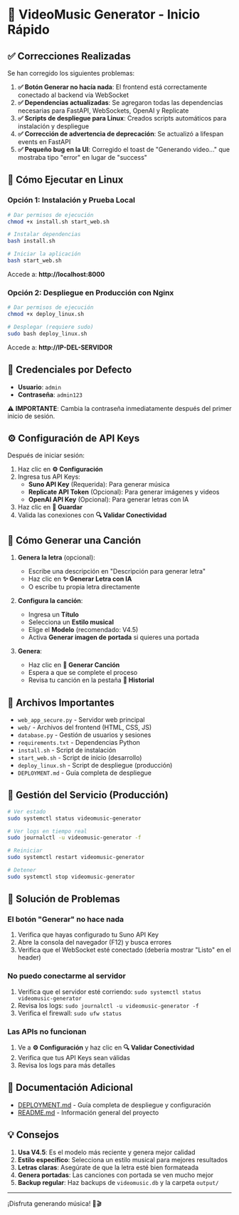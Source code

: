 # 🎵 VideoMusic Generator - Inicio Rápido

## ✅ Correcciones Realizadas

Se han corregido los siguientes problemas:

1. **✅ Botón Generar no hacía nada**: El frontend está correctamente conectado al backend vía WebSocket
2. **✅ Dependencias actualizadas**: Se agregaron todas las dependencias necesarias para FastAPI, WebSockets, OpenAI y Replicate
3. **✅ Scripts de despliegue para Linux**: Creados scripts automáticos para instalación y despliegue
4. **✅ Corrección de advertencia de deprecación**: Se actualizó a lifespan events en FastAPI
5. **✅ Pequeño bug en la UI**: Corregido el toast de "Generando video..." que mostraba tipo "error" en lugar de "success"

## 🚀 Cómo Ejecutar en Linux

### Opción 1: Instalación y Prueba Local

```bash
# Dar permisos de ejecución
chmod +x install.sh start_web.sh

# Instalar dependencias
bash install.sh

# Iniciar la aplicación
bash start_web.sh
```

Accede a: **http://localhost:8000**

### Opción 2: Despliegue en Producción con Nginx

```bash
# Dar permisos de ejecución
chmod +x deploy_linux.sh

# Desplegar (requiere sudo)
sudo bash deploy_linux.sh
```

Accede a: **http://IP-DEL-SERVIDOR**

## 📝 Credenciales por Defecto

- **Usuario**: `admin`
- **Contraseña**: `admin123`

⚠️ **IMPORTANTE**: Cambia la contraseña inmediatamente después del primer inicio de sesión.

## ⚙️ Configuración de API Keys

Después de iniciar sesión:

1. Haz clic en **⚙️ Configuración**
2. Ingresa tus API Keys:
   - **Suno API Key** (Requerida): Para generar música
   - **Replicate API Token** (Opcional): Para generar imágenes y videos
   - **OpenAI API Key** (Opcional): Para generar letras con IA
3. Haz clic en **💾 Guardar**
4. Valida las conexiones con **🔍 Validar Conectividad**

## 🎵 Cómo Generar una Canción

1. **Genera la letra** (opcional):
   - Escribe una descripción en "Descripción para generar letra"
   - Haz clic en **✨ Generar Letra con IA**
   - O escribe tu propia letra directamente

2. **Configura la canción**:
   - Ingresa un **Título**
   - Selecciona un **Estilo musical**
   - Elige el **Modelo** (recomendado: V4.5)
   - Activa **Generar imagen de portada** si quieres una portada

3. **Genera**:
   - Haz clic en **🎵 Generar Canción**
   - Espera a que se complete el proceso
   - Revisa tu canción en la pestaña **🎵 Historial**

## 📁 Archivos Importantes

- `web_app_secure.py` - Servidor web principal
- `web/` - Archivos del frontend (HTML, CSS, JS)
- `database.py` - Gestión de usuarios y sesiones
- `requirements.txt` - Dependencias Python
- `install.sh` - Script de instalación
- `start_web.sh` - Script de inicio (desarrollo)
- `deploy_linux.sh` - Script de despliegue (producción)
- `DEPLOYMENT.md` - Guía completa de despliegue

## 🔧 Gestión del Servicio (Producción)

```bash
# Ver estado
sudo systemctl status videomusic-generator

# Ver logs en tiempo real
sudo journalctl -u videomusic-generator -f

# Reiniciar
sudo systemctl restart videomusic-generator

# Detener
sudo systemctl stop videomusic-generator
```

## 🐛 Solución de Problemas

### El botón "Generar" no hace nada

1. Verifica que hayas configurado tu Suno API Key
2. Abre la consola del navegador (F12) y busca errores
3. Verifica que el WebSocket esté conectado (debería mostrar "Listo" en el header)

### No puedo conectarme al servidor

1. Verifica que el servidor esté corriendo: `sudo systemctl status videomusic-generator`
2. Revisa los logs: `sudo journalctl -u videomusic-generator -f`
3. Verifica el firewall: `sudo ufw status`

### Las APIs no funcionan

1. Ve a **⚙️ Configuración** y haz clic en **🔍 Validar Conectividad**
2. Verifica que tus API Keys sean válidas
3. Revisa los logs para más detalles

## 📖 Documentación Adicional

- [DEPLOYMENT.md](DEPLOYMENT.md) - Guía completa de despliegue y configuración
- [README.md](README.md) - Información general del proyecto

## 💡 Consejos

1. **Usa V4.5**: Es el modelo más reciente y genera mejor calidad
2. **Estilo específico**: Selecciona un estilo musical para mejores resultados
3. **Letras claras**: Asegúrate de que la letra esté bien formateada
4. **Genera portadas**: Las canciones con portada se ven mucho mejor
5. **Backup regular**: Haz backups de `videomusic.db` y la carpeta `output/`

---

¡Disfruta generando música! 🎵🎬
